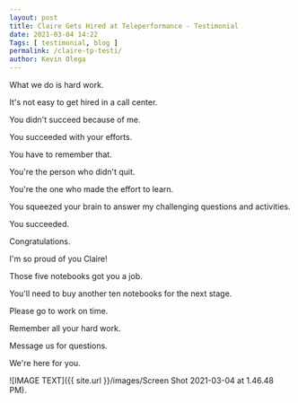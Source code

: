 ```yaml
--- 
layout: post 
title: Claire Gets Hired at Teleperformance - Testimonial
date: 2021-03-04 14:22
Tags: [ testimonial, blog ]
permalink: /claire-tp-testi/ 
author: Kevin Olega 
--- 
```

What we do is hard work.

It's not easy to get hired in a call center.

You didn't succeed because of me.

You succeeded with your efforts.

You have to remember that. 

You're the person who didn't quit.

You're the one who made the effort to learn.

You squeezed your brain to answer my challenging questions and activities.

You succeeded.

Congratulations.

I'm so proud of you Claire!

Those five notebooks got you a job.

You'll need to buy another ten notebooks for the next stage.

Please go to work on time.

Remember all your hard work.

Message us for questions.

We're here for you.

![IMAGE TEXT]({{ site.url }}/images/Screen Shot 2021-03-04 at 1.46.48 PM).